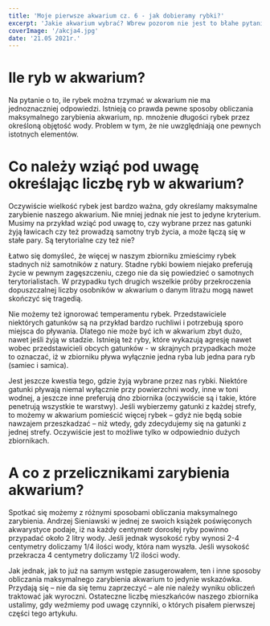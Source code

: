 ```yaml
---
title: 'Moje pierwsze akwarium cz. 6 - jak dobieramy rybki?'
excerpt: 'Jakie akwarium wybrać? Wbrew pozorom nie jest to błahe pytanie. Jak się okazuje nie zawsze dokonujemy przemyślanego wyboru. To zaś może być przyczyną późniejszych rozczarowań.'
coverImage: '/akcja4.jpg'
date: '21.05 2021r.'
---
```


# Ile ryb w akwarium?

 Na pytanie o to, ile rybek można trzymać w akwarium nie ma jednoznaczniej odpowiedzi. Istnieją co prawda pewne sposoby obliczania maksymalnego zarybienia akwarium, np. mnożenie długości rybek przez określoną objętość wody. Problem w tym, że nie uwzględniają one pewnych istotnych elementów.


# Co należy wziąć pod uwagę określając liczbę ryb w akwarium?

 Oczywiście wielkość rybek jest bardzo ważna, gdy określamy maksymalne zarybienie naszego akwarium. Nie mniej jednak nie jest to jedyne kryterium. Musimy na przykład wziąć pod uwagę to, czy wybrane przez nas gatunki żyją ławicach czy też prowadzą samotny tryb życia, a może łączą się w stałe pary. Są terytorialne czy też nie?

 Łatwo się domyśleć, że więcej w naszym zbiorniku zmieścimy rybek stadnych niż samotników z natury. Stadne rybki bowiem niejako preferują życie w pewnym zagęszczeniu, czego nie da się powiedzieć o samotnych terytorialistach. W przypadku tych drugich wszelkie próby przekroczenia dopuszczalnej liczby osobników w akwarium o danym litrażu mogą nawet skończyć się tragedią.

 Nie możemy też ignorować temperamentu rybek. Przedstawiciele niektórych gatunków są na przykład bardzo ruchliwi i potrzebują sporo miejsca do pływania. Dlatego nie może być ich w akwarium zbyt dużo, nawet jeśli żyją w stadzie. Istnieją też ryby, które wykazują agresję nawet wobec przedstawicieli obcych gatunków - w skrajnych przypadkach może to oznaczać, iż w zbiorniku pływa wyłącznie jedna ryba lub jedna para ryb (samiec i samica).

 Jest jeszcze kwestia tego, gdzie żyją wybrane przez nas rybki. Niektóre gatunki pływają niemal wyłącznie przy powierzchni wody, inne w toni wodnej, a jeszcze inne preferują dno zbiornika (oczywiście są i takie, które penetrują wszystkie te warstwy). Jeśli wybierzemy gatunki z każdej strefy, to możemy w akwarium pomieścić więcej rybek – gdyż nie będą sobie nawzajem przeszkadzać – niż wtedy, gdy zdecydujemy się na gatunki z jednej strefy. Oczywiście jest to możliwe tylko w odpowiednio dużych zbiornikach.


# A co z przelicznikami zarybienia akwarium?

 Spotkać się możemy z różnymi sposobami obliczania maksymalnego zarybienia. Andrzej Sieniawski w jednej ze swoich książek poświęconych akwarystyce podaje, iż na każdy centymetr dorosłej ryby powinno przypadać około 2 litry wody. Jeśli jednak wysokość ryby wynosi 2-4 centymetry doliczamy 1/4 ilości wody, która nam wyszła. Jeśli wysokość przekracza 4 centymetry doliczamy 1/2 ilości wody.

 Jak jednak, jak to już na samym wstępie zasugerowałem, ten i inne sposoby obliczania maksymalnego zarybienia akwarium to jedynie wskazówka. Przydają się – nie da się temu zaprzeczyć – ale nie należy wyniku obliczeń traktować jak wyroczni. Ostateczne liczbę mieszkańców naszego zbiornika ustalimy, gdy weźmiemy pod uwagę czynniki, o których pisałem pierwszej części tego artykułu.